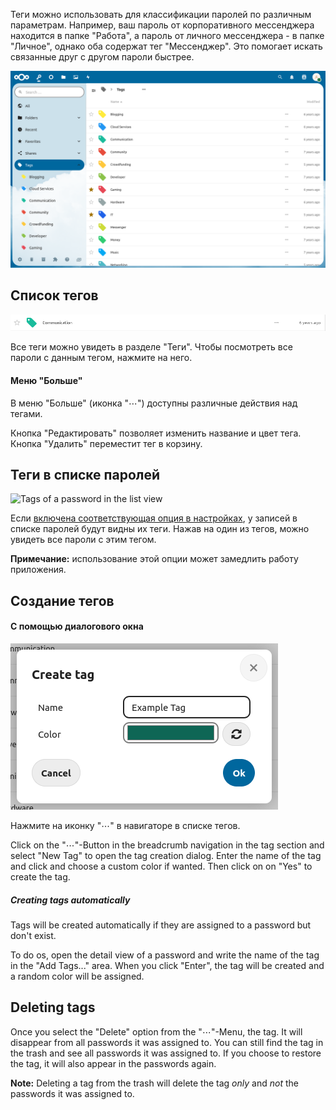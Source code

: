 Теги можно использовать для классификации паролей по различным параметрам.
Например, ваш пароль от корпоративного мессенджера находится в папке "Работа", а пароль от личного мессенджера - в папке "Личное", однако оба содержат тег "Мессенджер".
Это помогает искать связанные друг с другом пароли быстрее.

![The tag section](_files/tag-section.png)

## Список тегов
![A single tag as displayed in the list view](_files/tag-single.png)

Все теги можно увидеть в разделе "Теги".
Чтобы посмотреть все пароли с данным тегом, нажмите на него.

#### Меню "Больше"
В меню "Больше" (иконка "⋯") доступны различные действия над тегами.

Кнопка "Редактировать" позволяет изменить название и цвет тега.
Кнопка "Удалить" переместит тег в корзину.

## Теги в списке паролей
![Tags of a password in the list view](_files/tags-hover.gif)

Если [включена соответствующая опция в настройках]((./Settings#show-tags-in-the-list-view)), у записей в списке паролей будут видны их теги.
Нажав на один из тегов, можно увидеть все пароли с этим тегом.

**Примечание:** использование этой опции может замедлить работу приложения.

## Создание тегов
#### С помощью диалогового окна
![The tag creation dialog](_files/tag-create.png)

Нажмите на иконку "⋯" в навигаторе в списке тегов.

Click on the "⋯"-Button in the breadcrumb navigation in the tag section and select "New Tag" to open the tag creation dialog.
Enter the name of the tag and click and choose a custom color if wanted.
Then click on on "Yes" to create the tag.

##### Creating tags automatically
Tags will be created automatically if they are assigned to a password but don't exist.

To do os, open the detail view of a password and write the name of the tag in the "Add Tags..." area.
When you click "Enter", the tag will be created and a random color will be assigned.


## Deleting tags
Once you select the "Delete" option from the "⋯"-Menu, the tag.
It will disappear from all passwords it was assigned to.
You can still find the tag in the trash and see all passwords it was assigned to.
If you choose to restore the tag, it will also appear in the passwords again.

**Note:** Deleting a tag from the trash will delete the tag *only* and *not* the passwords it was assigned to.
